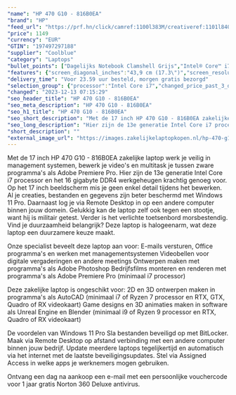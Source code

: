 ```yaml
---
"name": "HP 470 G10 - 816B0EA"
"brand": "HP"
"feed_url": "https://prf.hn/click/camref:1100l383M/creativeref:1101l84031/destination:https%3A%2F%2Fwww.coolblue.nl%2Fproduct%2F932983"
"price": 1149
"currency": "EUR"
"GTIN": "197497297188"
"supplier": "Coolblue"
"category": "Laptops"
"bullet_points": ["Dagelijks Notebook Clamshell Grijs","Intel® Core™ i7 i7-1355U 1,7 GHz","43,9 cm (17.3\") Full HD 1920 x 1080 Pixels IPS LED backlight 16:9","16 GB DDR4-SDRAM 3200 MHz 1 x 16 GB","512 GB SSD","Intel Iris Xe Graphics","Wi-Fi 6 (802.11ax) Ethernet LAN 2500 Mbit/s Bluetooth 5.2","Lithium-Ion (Li-Ion) 41 Wh 45 W","Windows 11 Pro"]
"features": {"screen_diagonal_inches":"43,9 cm (17.3\")","screen_resolution":"1920 x 1080 Pixels","processor_family":"Intel® Core™ i7","memory_size":"16 GB","memory_type":"DDR4-SDRAM","total_storage_space":"512 GB","operating_system":"Windows 11 Pro","battery_capacity":"41 Wh","width":"400,7 mm","depth":"257,8 mm","height":"19,9 mm","weight":"2,08 kg"}
"delivery_time": "Voor 23.59 uur besteld, morgen gratis bezorgd"
"selection_group": {"processor":"Intel Core i7","changed_price_past_3_days":false,"product_family":"HP 470"}
"changed": "2023-12-13 07:15:29"
"seo_header_title": "HP 470 G10 - 816B0EA"
"seo_meta_description": "HP 470 G10 - 816B0EA"
"seo_h1_title": "HP 470 G10 - 816B0EA"
"seo_short_description": "Met de 17 inch HP 470 G10 - 816B0EA zakelijke laptop werk je veilig in management systemen, bewerk je video's en multitask je tussen zware programma's als Adobe Premiere Pro."
"seo_long_description": "Hier zijn de 13e generatie Intel Core i7 processor en het 16 gigabyte DDR4 werkgeheugen krachtig genoeg voor. Op het 17 inch beeldscherm mis je geen enkel detail tijdens het bewerken. Al je creaties, bestanden en gegevens zijn beter beschermd met Windows 11 Pro. Daarnaast log je via Remote Desktop in op een andere computer binnen jouw domein. Gelukkig kan de laptop zelf ook tegen een stootje, want hij is militair getest. Verder is het verlichte toetsenbord morsbestendig. Vind je duurzaamheid belangrijk? Deze laptop is halogeenarm, wat deze laptop een duurzamere keuze maakt. \r\n\r\nOnze specialist beveelt deze laptop aan voor:\r\nE-mails versturen, Office programma's en werken met managementsystemen\r\nVideobellen voor digitale vergaderingen en andere meetings\r\nOntwerpen maken met programma's als Adobe Photoshop\r\nBedrijfsfilms monteren en renderen met programma's als Adobe Premiere Pro (minimaal i7 processor)\r\n\r\n\r\nDeze zakelijke laptop is ongeschikt voor:\r\n2D en 3D ontwerpen maken in programma's als AutoCAD (minimaal i7 of Ryzen 7 processor en RTX, GTX, Quadro of RX videokaart)\r\nGame designs en 3D animaties maken in software als Unreal Engine en Blender (minimaal i9 of Ryzen 9 processor en RTX, Quadro of RX videokaart)\r\n\r\n\r\nDe voordelen van Windows 11 Pro\r\nSla bestanden beveiligd op met BitLocker. \r\nMaak via Remote Desktop op afstand verbinding met een andere computer binnen jouw bedrijf. \r\nUpdate meerdere laptops tegelijkertijd en automatisch via het internet met de laatste beveiligingsupdates. \r\nStel via Assigned Access in welke apps je werknemers mogen gebruiken. \r\n\r\n \r\nOntvang een dag na aankoop een e-mail met een persoonlijke vouchercode voor 1 jaar gratis Norton 360 Deluxe antivirus."
"short_description": ""
"external_image_url": "https://images.zakelijkelaptopkopen.nl/hp-470-g10-816b0ea.webp"
---
```


Met de 17 inch HP 470 G10 - 816B0EA zakelijke laptop werk je veilig in management systemen, bewerk je video's en multitask je tussen zware programma's als Adobe Premiere Pro. Hier zijn de 13e generatie Intel Core i7 processor en het 16 gigabyte DDR4 werkgeheugen krachtig genoeg voor. Op het 17 inch beeldscherm mis je geen enkel detail tijdens het bewerken. Al je creaties, bestanden en gegevens zijn beter beschermd met Windows 11 Pro. Daarnaast log je via Remote Desktop in op een andere computer binnen jouw domein. Gelukkig kan de laptop zelf ook tegen een stootje, want hij is militair getest. Verder is het verlichte toetsenbord morsbestendig. Vind je duurzaamheid belangrijk? Deze laptop is halogeenarm, wat deze laptop een duurzamere keuze maakt.

Onze specialist beveelt deze laptop aan voor:
E-mails versturen, Office programma's en werken met managementsystemen
Videobellen voor digitale vergaderingen en andere meetings
Ontwerpen maken met programma's als Adobe Photoshop
Bedrijfsfilms monteren en renderen met programma's als Adobe Premiere Pro (minimaal i7 processor)


Deze zakelijke laptop is ongeschikt voor:
2D en 3D ontwerpen maken in programma's als AutoCAD (minimaal i7 of Ryzen 7 processor en RTX, GTX, Quadro of RX videokaart)
Game designs en 3D animaties maken in software als Unreal Engine en Blender (minimaal i9 of Ryzen 9 processor en RTX, Quadro of RX videokaart)


De voordelen van Windows 11 Pro
Sla bestanden beveiligd op met BitLocker.
Maak via Remote Desktop op afstand verbinding met een andere computer binnen jouw bedrijf.
Update meerdere laptops tegelijkertijd en automatisch via het internet met de laatste beveiligingsupdates.
Stel via Assigned Access in welke apps je werknemers mogen gebruiken.

 
Ontvang een dag na aankoop een e-mail met een persoonlijke vouchercode voor 1 jaar gratis Norton 360 Deluxe antivirus.